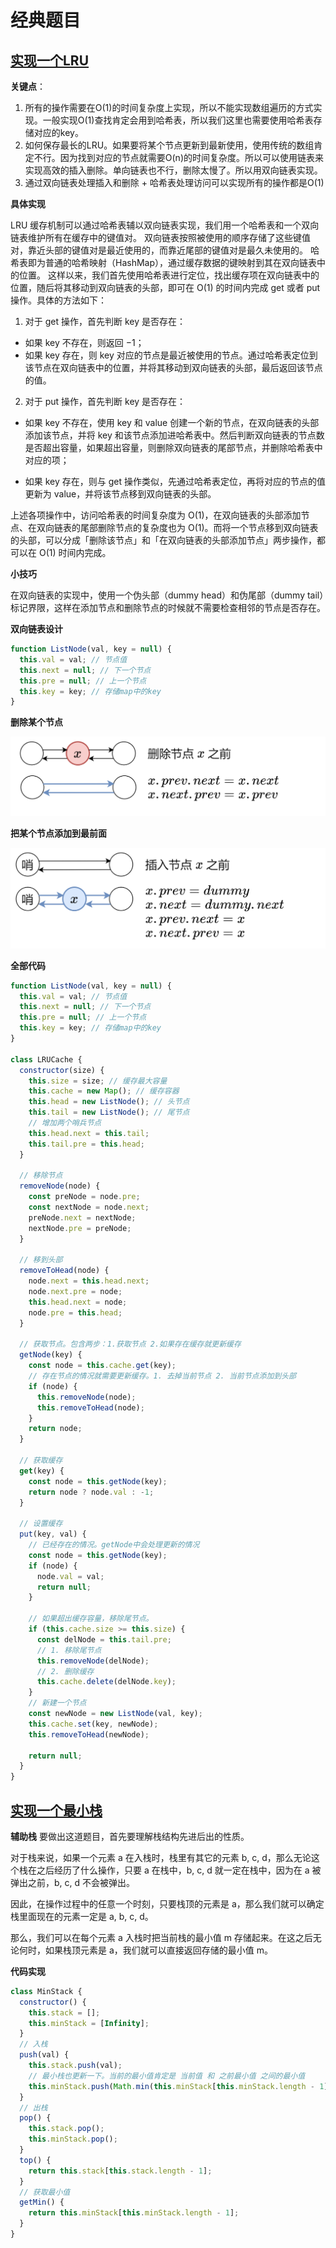 # 经典题目
## [实现一个LRU](https://leetcode.cn/problems/lru-cache/description/?envType=study-plan-v2&envId=top-interview-150)
**关键点**：
1. 所有的操作需要在O(1)的时间复杂度上实现，所以不能实现数组遍历的方式实现。一般实现O(1)查找肯定会用到哈希表，所以我们这里也需要使用哈希表存储对应的key。
2. 如何保存最长的LRU。如果要将某个节点更新到最新使用，使用传统的数组肯定不行。因为找到对应的节点就需要O(n)的时间复杂度。所以可以使用链表来实现高效的插入删除。单向链表也不行，删除太慢了。所以用双向链表实现。
3. 通过双向链表处理插入和删除 + 哈希表处理访问可以实现所有的操作都是O(1)

**具体实现**

LRU 缓存机制可以通过哈希表辅以双向链表实现，我们用一个哈希表和一个双向链表维护所有在缓存中的键值对。
双向链表按照被使用的顺序存储了这些键值对，靠近头部的键值对是最近使用的，而靠近尾部的键值对是最久未使用的。
哈希表即为普通的哈希映射（HashMap），通过缓存数据的键映射到其在双向链表中的位置。
这样以来，我们首先使用哈希表进行定位，找出缓存项在双向链表中的位置，随后将其移动到双向链表的头部，即可在 O(1) 的时间内完成 get 或者 put 操作。具体的方法如下：

1. 对于 get 操作，首先判断 key 是否存在：

- 如果 key 不存在，则返回 −1；
- 如果 key 存在，则 key 对应的节点是最近被使用的节点。通过哈希表定位到该节点在双向链表中的位置，并将其移动到双向链表的头部，最后返回该节点的值。

2. 对于 put 操作，首先判断 key 是否存在：

- 如果 key 不存在，使用 key 和 value 创建一个新的节点，在双向链表的头部添加该节点，并将 key 和该节点添加进哈希表中。然后判断双向链表的节点数是否超出容量，如果超出容量，则删除双向链表的尾部节点，并删除哈希表中对应的项；

- 如果 key 存在，则与 get 操作类似，先通过哈希表定位，再将对应的节点的值更新为 value，并将该节点移到双向链表的头部。

上述各项操作中，访问哈希表的时间复杂度为 O(1)，在双向链表的头部添加节点、在双向链表的尾部删除节点的复杂度也为 O(1)。而将一个节点移到双向链表的头部，可以分成「删除该节点」和「在双向链表的头部添加节点」两步操作，都可以在 O(1) 时间内完成。

**小技巧**

在双向链表的实现中，使用一个伪头部（dummy head）和伪尾部（dummy tail）标记界限，这样在添加节点和删除节点的时候就不需要检查相邻的节点是否存在。

**双向链表设计**
```js
function ListNode(val, key = null) {
  this.val = val; // 节点值
  this.next = null; // 下一个节点
  this.pre = null; // 上一个节点
  this.key = key; // 存储map中的key
}
```

**删除某个节点**

![image-20241218102656630](./assets/image-20241218102656630.png)

**把某个节点添加到最前面**

![image-20241218102746649](./assets/image-20241218102746649.png)

**全部代码**

```js
function ListNode(val, key = null) {
  this.val = val; // 节点值
  this.next = null; // 下一个节点
  this.pre = null; // 上一个节点
  this.key = key; // 存储map中的key
}

class LRUCache {
  constructor(size) {
    this.size = size; // 缓存最大容量
    this.cache = new Map(); // 缓存容器
    this.head = new ListNode(); // 头节点
    this.tail = new ListNode(); // 尾节点
    // 增加两个哨兵节点
    this.head.next = this.tail;
    this.tail.pre = this.head;
  }

  // 移除节点
  removeNode(node) {
    const preNode = node.pre;
    const nextNode = node.next;
    preNode.next = nextNode;
    nextNode.pre = preNode;
  }

  // 移到头部
  removeToHead(node) {
    node.next = this.head.next;
    node.next.pre = node;
    this.head.next = node;
    node.pre = this.head;
  }

  // 获取节点。包含两步：1.获取节点 2.如果存在缓存就更新缓存
  getNode(key) {
    const node = this.cache.get(key);
    // 存在节点的情况就需要更新缓存。1. 去掉当前节点 2. 当前节点添加到头部
    if (node) {
      this.removeNode(node);
      this.removeToHead(node);
    }
    return node;
  }

  // 获取缓存
  get(key) {
    const node = this.getNode(key);
    return node ? node.val : -1;
  }

  // 设置缓存
  put(key, val) {
    // 已经存在的情况。getNode中会处理更新的情况
    const node = this.getNode(key);
    if (node) {
      node.val = val;
      return null;
    }

    // 如果超出缓存容量，移除尾节点。
    if (this.cache.size >= this.size) {
      const delNode = this.tail.pre;
      // 1. 移除尾节点
      this.removeNode(delNode);
      // 2. 删除缓存
      this.cache.delete(delNode.key);
    }
    // 新建一个节点
    const newNode = new ListNode(val, key);
    this.cache.set(key, newNode);
    this.removeToHead(newNode);

    return null;
  }
}
```

## [实现一个最小栈](https://leetcode.cn/problems/min-stack/description/?envType=study-plan-v2&envId=top-interview-150)
**辅助栈**
要做出这道题目，首先要理解栈结构先进后出的性质。

对于栈来说，如果一个元素 a 在入栈时，栈里有其它的元素 b, c, d，那么无论这个栈在之后经历了什么操作，只要 a 在栈中，b, c, d 就一定在栈中，因为在 a 被弹出之前，b, c, d 不会被弹出。

因此，在操作过程中的任意一个时刻，只要栈顶的元素是 a，那么我们就可以确定栈里面现在的元素一定是 a, b, c, d。

那么，我们可以在每个元素 a 入栈时把当前栈的最小值 m 存储起来。在这之后无论何时，如果栈顶元素是 a，我们就可以直接返回存储的最小值 m。

**代码实现**
```js
class MinStack {
  constructor() {
    this.stack = [];
    this.minStack = [Infinity];
  }
  // 入栈
  push(val) {
    this.stack.push(val);
    // 最小栈也更新一下。当前的最小值肯定是 当前值 和 之前最小值 之间的最小值
    this.minStack.push(Math.min(this.minStack[this.minStack.length - 1], val));
  }
  // 出栈
  pop() {
    this.stack.pop();
    this.minStack.pop();
  }
  top() {
    return this.stack[this.stack.length - 1];
  }
  // 获取最小值
  getMin() {
    return this.minStack[this.minStack.length - 1];
  }
}
```